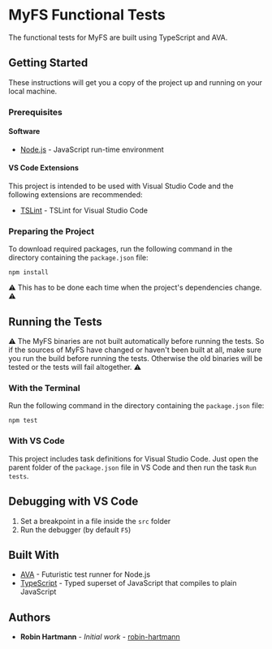 # MyFS Functional Tests

The functional tests for MyFS are built using TypeScript and AVA.

## Getting Started

These instructions will get you a copy of the project up and running on your local machine.

### Prerequisites

#### Software

* [Node.js](https://nodejs.org) - JavaScript run-time environment

#### VS Code Extensions

This project is intended to be used with Visual Studio Code and the following extensions are recommended:

* [TSLint](https://marketplace.visualstudio.com/items?itemName=eg2.tslint) - TSLint for Visual Studio Code

### Preparing the Project

To download required packages, run the following command in the directory containing the `package.json` file:

```node
npm install
```

⚠️ This has to be done each time when the project's dependencies change. ⚠️

## Running the Tests

⚠️ The MyFS binaries are not built automatically before running the tests. So if the sources of MyFS have changed or haven't been built at all, make sure you run the build before running the tests. Otherwise the old binaries will be tested or the tests will fail altogether. ⚠️

### With the Terminal

Run the following command in the directory containing the `package.json` file:

```node
npm test
```

### With VS Code

This project includes task definitions for Visual Studio Code. Just open the parent folder of the `package.json` file in VS Code and then run the task `Run tests`.

## Debugging with VS Code

1. Set a breakpoint in a file inside the `src` folder
1. Run the debugger (by default `F5`)

## Built With

* [AVA](https://github.com/avajs/ava) - Futuristic test runner for Node.js
* [TypeScript](https://www.typescriptlang.org/) - Typed superset of JavaScript that compiles to plain JavaScript

## Authors

* **Robin Hartmann** - *Initial work* - [robin-hartmann](https://github.com/robin-hartmann)
